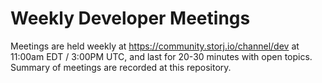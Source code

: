 # Weekly Developer Meetings

Meetings are held weekly at https://community.storj.io/channel/dev at 11:00am EDT / 3:00PM UTC, and last for 20-30 minutes with open topics. Summary of meetings are recorded at this repository.